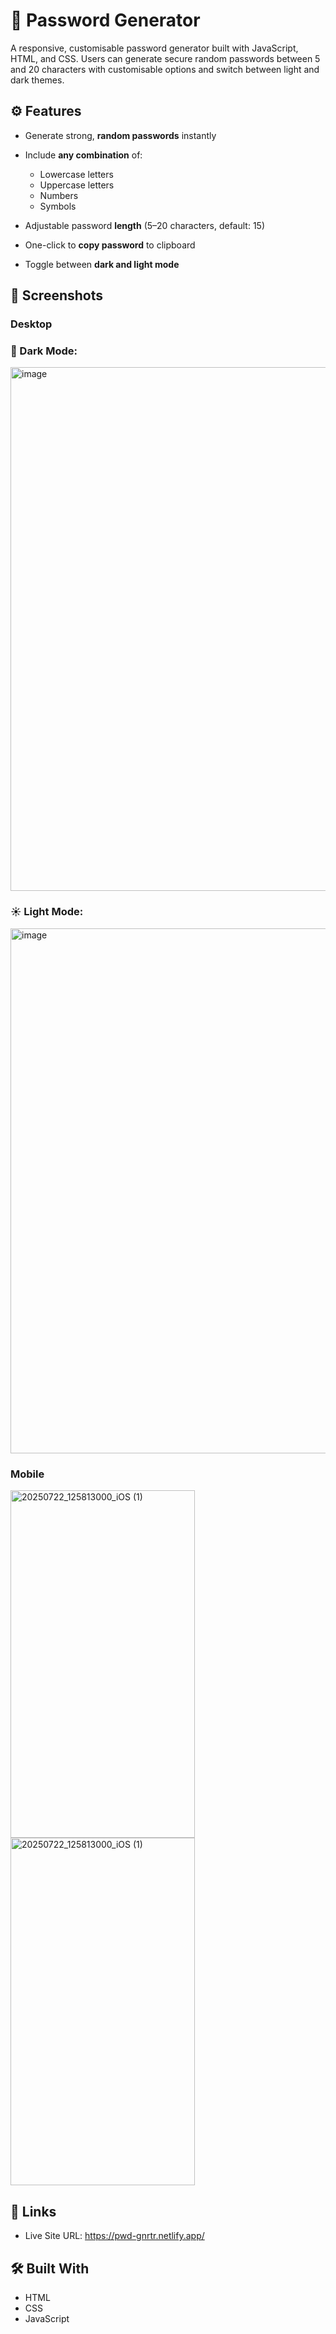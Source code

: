 # 🔐 Password Generator
A responsive, customisable password generator built with JavaScript, HTML, and CSS. Users can generate secure random passwords between 5 and 20 characters with customisable options and switch between light and dark themes.

## ⚙️ Features
- Generate strong, **random passwords** instantly  
- Include **any combination** of:
  - Lowercase letters
  - Uppercase letters
  - Numbers
  - Symbols  

- Adjustable password **length** (5–20 characters, default: 15)  
- One-click to **copy password** to clipboard  
- Toggle between **dark and light mode**  

## 📸 Screenshots
### Desktop
### 🌙 Dark Mode:
<img width="845" height="838" alt="image" src="https://github.com/user-attachments/assets/537b4b35-078c-4ad8-8f5a-2461cd51d6bb" />

### ☀️ Light Mode:
<img width="845" height="840" alt="image" src="https://github.com/user-attachments/assets/f71d7300-b9eb-4bd8-bc56-5ed2ebe44ec2" />

### Mobile
<img width="295.25" height="556.25 " alt="20250722_125813000_iOS (1)" src="https://github.com/user-attachments/assets/1ffe227b-d0ac-4741-b250-3b29e3a107db"/>
<img width="295.25" height="556.25" alt="20250722_125813000_iOS (1)" src="https://github.com/user-attachments/assets/ace58898-8f40-419c-a832-58db565d7475"/>

## 🔗 Links
- Live Site URL: https://pwd-gnrtr.netlify.app/

## 🛠️ Built With
- HTML
- CSS
- JavaScript

